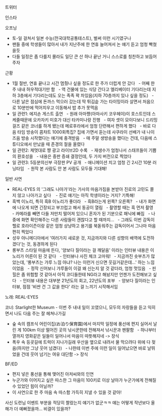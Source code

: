 


트위터



인스타

오프닝
- 토-일 걸쳐서 일본 수능(전국대학공통테스트), 벌써 이런 시기였구나
- 팬들 중에 학생들이 많아서 내가 지난주에 한 연휴 늘어져서 논 얘기 듣고 엄청 빡쳤을듯
- 다들 일정은 좀 다를지 몰라도 일단 큰 산 하나 끝난 거니 스스로를 칭찬하고 보듬어주자

근황
- 1월 절반, 연휴 끝나고 시간 멈췄나 싶을 정도로 한 주가 더럽게 안 갔다
  - 어째 한 주 내내 허우적대기만 함
  - 역 건물에 있는 식당 간다고 엘리베이터 기다리는데 지하 3층에서 기다리는데도 오는 족족 꽉 차있음(지하 70층까지 있나 싶을 정도)
  - 다른 날은 점심에 돈까스 먹으러 갔는데 딱 튀김솥 가는 타이밍이라 살면서 처음으로 10분만에 먹어치우고 이동해서 밥 추가 못먹음
- 일 관련1: 에지손 게스트 출연
  - 원래 아마쨩(아마사키 코우헤이)이 호스트인데 스케줄때문에 오카자키 미호가 대신 타카미나랑 진행
  - 여자 셋이 모이다보니 드리밍걸즈 같은 코너를 하게 됐는데 메로후라에서 엄청 단련해서 편하게 했다
  - 바로 다음 타임 방송이 콤챠트 1000회특집? 집에 가면서 듣는데 사쿠라이 선배가 내 나이 즈음 방송 시작했다는 얘기에 충격받음
  - 매 주말 생방송을 했다는 건데, 다음에 스튜디오에서 만났을 때 존경의 절을 올렸다
- 일 관련2: 제멋대로 쨩 광고 라이브2D 수록
  - 재생수가 엄청나서 스태프들이 기쁨의 환호성을
  - 내용은 중판 증쇄 결정인데, 두 가지 버전으로 찍었다
- 일 관련3: 5등분의신부 극장판 PV 공개
  - 애니메이션 치고 엄청 긴 2시간 10분 러닝타임
  - 원작 본 사람도 안 본 사람도 모두들 기대해!

일반 사연
- REAL-EYES 의 '그래도 나아가'라는 가사의 마음가짐을 본받아 진로의 고민도 쫄지 않고 나아가고 싶다 
  - 진로 얘기는 아직 학생이라는 거지? 기특해!
- 흑백 이노리, 특히 흑B 이노리가 좋더라
  - 흑B라는게 왼쪽? 오른쪽?
  - 내가 화면에 나오게 되면 긴장되고 부끄럽고 해서 동공이 열림
  - 촬영할 때는 흑 먼저 촬영
  - 카메라를 빼면 다들 저만치 떨어져 있으니 혼자가 된 기분으로 패닉에 빠짐
  - 나중에 화면 확인해주는 다른 사람들이 괜찮다고 할 때까지...
  - 그래도 이번 감독이 헬로 호라이즌이랑 같은 엄청 상냥하고 용기를 북돋워주는 감독이어서 그나마 마음 편히 찍었다
- 성우 아니메디아에서 '여러가지 새로운 것, 지금까지와 다른 성향의 배역에 도전하겠다'는 것, 동경하게 된다
- 롱부츠 스타일 마음에 든다, '양보다 질이라는 걸 깨달음' 이라는 인터뷰 내용은 이노리가 어른이 된 것 같다
  - 인터뷰나 사진 체크 고마워!
  - 지금까진 숏부츠가 많았는데, '롱부츠는 갸루 느낌 아냐? 나는 이런거 신으면 웃길거같은데...' 하는 느낌이었음
  - 정작 신어보니 갸루들이 이걸 왜 신는지 알 것 같더라, 엄청 멋있음
  - 핀 힐은 좀 위험할 것 같아서 아직 코디들한테 NG라고 해놨지만 언젠가 도전해보고 싶다
  - 인터뷰 내용은 대부분 21년도의 회고, 22년도의 포부
  - 양보다 질이라는 인터뷰, 점점 '비싼 건 그 값을 한다' 라는 걸 느끼기 시작해서임

노래: REAL-EYES

코너: Starlight한 Museum - 이번 주 내내 일이 꼬였으니, 모두의 자랑들을 듣고 익히면서 나도 다음 주는 잘 헤쳐나가길
- 숲 속의 캠프식 어린이집(お泊り保育園)에서 마지막 일정에 풍선에 편지 실어서 날린 게 100km 이상 떨어진 곳의 낚시꾼한테 전해져서 낚시꾼과 펜팔함
  - 하나부터 열까지 영화같은 일들이 일어나서 마음이 따뜻해지네 -> 장식
- 폭우 속 등굣길에 트럭이 지나가길래 우산을 옆으로 내려서 물 막으려다 위에 다 젖음(하지만 그냥 웃어 넘겼다)
  - 나한테 이번 주에 이런 일이 일어났으면 바로 날뛰었을 건데 웃어 넘기는 여유 대단함 -> 장식

BF/ED
- 편지 넣은 풍선을 통해 맺어진 아저씨와의 인연
- 누군가와 이어지고 싶은 따스한 그 마음이 100키로 이상 날아가 누군가에게 전해질 수 있었던 힘이 아닐까?
- 이 사연으로 한 주 마음 속 따스함 가득히 지낼 수 있을 것 같아!

사신 도련님 이벤트 부분을 적당히 짤랐는지 얘기가 없군ㅋㅋ
얘는 어떻게 작년보다 올해가 더 예뻐졌을까... 비결이 있을까?
